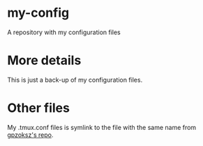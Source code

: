 # my-config
A repository with my configuration files

# More details
This is just a back-up of my configuration files.

# Other files

My .tmux.conf files is symlink to the file with the same name from [gpzoksz's repo](https://github.com/gpakosz/.tmux.git).

